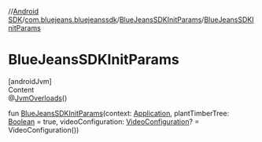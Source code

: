 //[Android SDK](../../../index.md)/[com.bluejeans.bluejeanssdk](../index.md)/[BlueJeansSDKInitParams](index.md)/[BlueJeansSDKInitParams](-blue-jeans-s-d-k-init-params.md)



# BlueJeansSDKInitParams  
[androidJvm]  
Content  
@[JvmOverloads](https://kotlinlang.org/api/latest/jvm/stdlib/kotlin.jvm/-jvm-overloads/index.html)()  
  
fun [BlueJeansSDKInitParams](-blue-jeans-s-d-k-init-params.md)(context: [Application](https://developer.android.com/reference/kotlin/android/app/Application.html), plantTimberTree: [Boolean](https://kotlinlang.org/api/latest/jvm/stdlib/kotlin/-boolean/index.html) = true, videoConfiguration: [VideoConfiguration](../-video-configuration/index.md)? = VideoConfiguration())  



